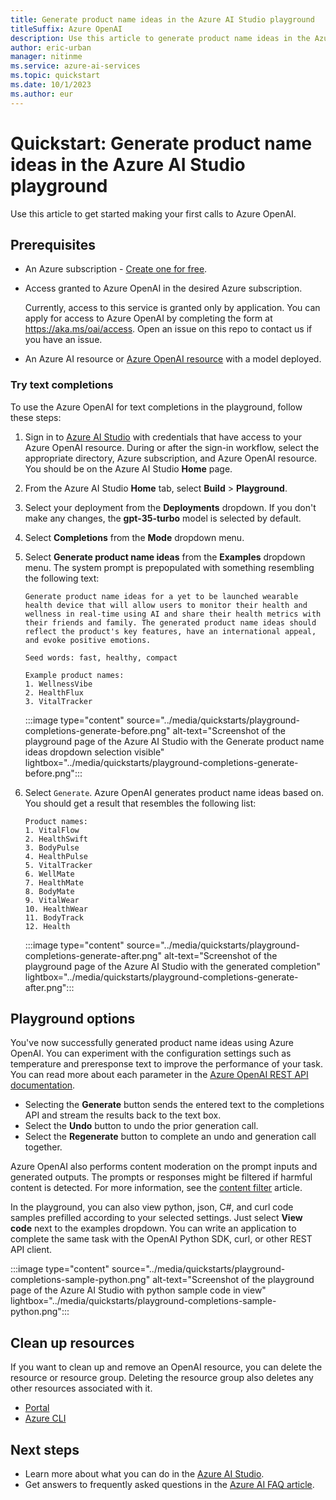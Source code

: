 ```yaml
---
title: Generate product name ideas in the Azure AI Studio playground
titleSuffix: Azure OpenAI
description: Use this article to generate product name ideas in the Azure AI Studio playground.
author: eric-urban
manager: nitinme
ms.service: azure-ai-services
ms.topic: quickstart
ms.date: 10/1/2023
ms.author: eur
---
```


# Quickstart: Generate product name ideas in the Azure AI Studio playground

Use this article to get started making your first calls to Azure OpenAI.

## Prerequisites

- An Azure subscription - <a href="https://azure.microsoft.com/free/ai-services" target="_blank">Create one for free</a>.
- Access granted to Azure OpenAI in the desired Azure subscription.

    Currently, access to this service is granted only by application. You can apply for access to Azure OpenAI by completing the form at <a href="https://aka.ms/oai/access" target="_blank">https://aka.ms/oai/access</a>. Open an issue on this repo to contact us if you have an issue.
- An Azure AI resource or [Azure OpenAI resource](../../openai/how-to/create-resource.md) with a model deployed. 


### Try text completions

To use the Azure OpenAI for text completions in the playground, follow these steps:

1. Sign in to [Azure AI Studio](https://ai.azure.com) with credentials that have access to your Azure OpenAI resource. During or after the sign-in workflow, select the appropriate directory, Azure subscription, and Azure OpenAI resource. You should be on the Azure AI Studio **Home** page.
1. From the Azure AI Studio **Home** tab, select **Build** > **Playground**.
1. Select your deployment from the **Deployments** dropdown. If you don't make any changes, the **gpt-35-turbo** model is selected by default. 
1. Select **Completions** from the **Mode** dropdown menu.
1. Select **Generate product name ideas** from the **Examples** dropdown menu. The system prompt is prepopulated with something resembling the following text:

    ```text
    Generate product name ideas for a yet to be launched wearable health device that will allow users to monitor their health and wellness in real-time using AI and share their health metrics with their friends and family. The generated product name ideas should reflect the product's key features, have an international appeal, and evoke positive emotions.
    
    Seed words: fast, healthy, compact
    
    Example product names: 
    1. WellnessVibe
    2. HealthFlux
    3. VitalTracker
    ```

    :::image type="content" source="../media/quickstarts/playground-completions-generate-before.png" alt-text="Screenshot of the playground page of the Azure AI Studio with the Generate product name ideas dropdown selection visible" lightbox="../media/quickstarts/playground-completions-generate-before.png":::

1. Select `Generate`. Azure OpenAI generates product name ideas based on. You should get a result that resembles the following list:

    ```text
    Product names:
    1. VitalFlow
    2. HealthSwift
    3. BodyPulse
    4. HealthPulse
    5. VitalTracker
    6. WellMate
    7. HealthMate
    8. BodyMate
    9. VitalWear
    10. HealthWear 
    11. BodyTrack
    12. Health
    ```

    :::image type="content" source="../media/quickstarts/playground-completions-generate-after.png" alt-text="Screenshot of the playground page of the Azure AI Studio with the generated completion" lightbox="../media/quickstarts/playground-completions-generate-after.png":::

## Playground options

You've now successfully generated product name ideas using Azure OpenAI. You can experiment with the configuration settings such as temperature and preresponse text to improve the performance of your task. You can read more about each parameter in the [Azure OpenAI REST API documentation](../../openai/reference.md).

- Selecting the **Generate** button sends the entered text to the completions API and stream the results back to the text box.
- Select the **Undo** button to undo the prior generation call.
- Select the **Regenerate** button to complete an undo and generation call together.

Azure OpenAI also performs content moderation on the prompt inputs and generated outputs. The prompts or responses might be filtered if harmful content is detected. For more information, see the [content filter](../../openai/concepts/content-filter.md) article.

In the playground, you can also view python, json, C#, and curl code samples prefilled according to your selected settings. Just select **View code** next to the examples dropdown. You can write an application to complete the same task with the OpenAI Python SDK, curl, or other REST API client.

:::image type="content" source="../media/quickstarts/playground-completions-sample-python.png" alt-text="Screenshot of the playground page of the Azure AI Studio with python sample code in view" lightbox="../media/quickstarts/playground-completions-sample-python.png":::

## Clean up resources

If you want to clean up and remove an OpenAI resource, you can delete the resource or resource group. Deleting the resource group also deletes any other resources associated with it.

- [Portal](../../multi-service-resource.md?pivots=azportal#clean-up-resources)
- [Azure CLI](../../multi-service-resource.md?pivots=azcli#clean-up-resources)

## Next steps

* Learn more about what you can do in the [Azure AI Studio](../what-is-ai-studio.md).
* Get answers to frequently asked questions in the [Azure AI FAQ article](../what-is-ai-studio.md).

